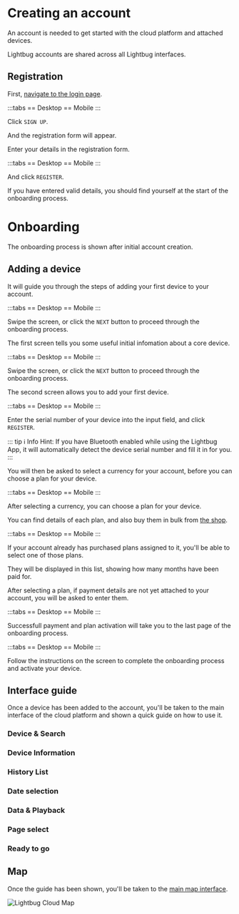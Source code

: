 # Creating an account

An account is needed to get started with the cloud platform and attached devices.

Lightbug accounts are shared across all Lightbug interfaces.

## Registration

First, [navigate to the login page](https://lightbug.cloud/#/auth/login).

:::tabs
== Desktop
<v-img src="https://i.imgur.com/h3AUXJJ.png" style="max-height:400px"/>
== Mobile
<v-img src="https://i.imgur.com/o9kao3O.png" style="max-height:400px"/>
:::

Click `SIGN UP`.

<v-img src="https://i.imgur.com/8OL5n0e.png" style="max-height:40px"/>

And the registration form will appear.

Enter your details in the registration form.

:::tabs
== Desktop
<v-img src="https://i.imgur.com/srFc6e8.png" style="max-height:400px"/>
== Mobile
<v-img src="https://i.imgur.com/ECuZlD9.png" style="max-height:400px"/>
:::

And click `REGISTER`.

If you have entered valid details, you should find yourself at the start of the onboarding process.

# Onboarding

The onboarding process is shown after initial account creation.

## Adding a device

It will guide you through the steps of adding your first device to your account.

:::tabs
== Desktop
<v-img src="https://i.imgur.com/3iaxLSz.png" style="max-height:400px"/>
== Mobile
<v-img src="https://i.imgur.com/omtoo0k.png" style="max-height:400px"/>
:::

Swipe the screen, or click the `NEXT` button to proceed through the onboarding process.

The first screen tells you some useful initial infomation about a core device.

:::tabs
== Desktop
<v-img src="https://i.imgur.com/FSWJ39v.png" style="max-height:400px"/>
== Mobile
<v-img src="https://i.imgur.com/pyLGodN.png" style="max-height:400px"/>
:::

Swipe the screen, or click the `NEXT` button to proceed through the onboarding process.

The second screen allows you to add your first device.

:::tabs
== Desktop
<v-img src="https://i.imgur.com/X1CFB33.png" style="max-height:400px"/>
== Mobile
<v-img src="https://i.imgur.com/funMDW2.png" style="max-height:400px"/>
:::

Enter the serial number of your device into the input field, and click `REGISTER`.

::: tip ℹ️ Info
Hint: If you have Bluetooth enabled while using the Lightbug App, it will automatically detect the device serial number and fill it in for you.
:::

You will then be asked to select a currency for your account, before you can choose a plan for your device.

:::tabs
== Desktop
<v-img src="https://i.imgur.com/ZNdAxeT.png" style="max-height:400px"/>
== Mobile
<v-img src="https://i.imgur.com/JQbqZTl.png" style="max-height:400px"/>
:::

After selecting a currency, you can choose a plan for your device.

You can find details of each plan, and also buy them in bulk from [the shop](https://lightbug.io/shop/).

:::tabs
== Desktop
<v-img src="https://i.imgur.com/wpopzKd.png" style="max-height:400px"/>
== Mobile
<v-img src="https://i.imgur.com/ElW4Bok.png" style="max-height:400px"/>
:::

If your account already has purchased plans assigned to it, you'll be able to select one of those plans.

They will be displayed in this list, showing how many months have been paid for.

<v-img src="https://i.imgur.com/qSNZwZW.png" style="max-height:120px"/>

After selecting a plan, if payment details are not yet attached to your account, you will be asked to enter them.

:::tabs
== Desktop
<v-img src="https://i.imgur.com/LZku5SU.png" style="max-height:400px"/>
== Mobile
<v-img src="https://i.imgur.com/H9Td6jM.png" style="max-height:400px"/>
:::

Successfull payment and plan activation will take you to the last page of the onboarding process.

:::tabs
== Desktop
<v-img src="https://i.imgur.com/byxRofc.png" style="max-height:400px"/>
== Mobile
<v-img src="https://i.imgur.com/S8BKfUl.png" style="max-height:400px"/>
:::

Follow the instructions on the screen to complete the onboarding process and activate your device.

## Interface guide

Once a device has been added to the account, you'll be taken to the main interface of the cloud platform and shown a quick guide on how to use it.

### Device & Search

<v-img src="https://i.imgur.com/B7g28C5.png" style="max-height:250px"/>

### Device Information

<v-img src="https://i.imgur.com/B33edbG.png" style="max-height:250px"/>

### History List

<v-img src="https://i.imgur.com/CmKEheK.png" style="max-height:250px"/>

### Date selection

<v-img src="https://i.imgur.com/nYaTX1q.png" style="max-height:200px"/>

### Data & Playback

<v-img src="https://i.imgur.com/K6FwXmo.png" style="max-height:200px"/>

### Page select

<v-img src="https://i.imgur.com/58mlwp9.png" style="max-height:200px"/>

### Ready to go

<v-img src="https://i.imgur.com/7WRMdfm.png" style="max-height:250px"/>

## Map

Once the guide has been shown, you'll be taken to the [main map interface](./map/).

![Lightbug Cloud Map](https://i.imgur.com/L6u6FgG.png)
